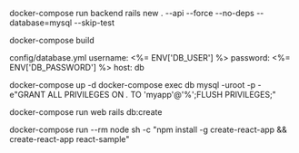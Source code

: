 



docker-compose run backend rails new . --api --force --no-deps --database=mysql --skip-test


docker-compose build


config/database.yml
  username: <%= ENV['DB_USER'] %>
  password: <%= ENV['DB_PASSWORD'] %>
  host: db


docker-compose up -d
docker-compose exec db mysql -uroot -p -e"GRANT ALL PRIVILEGES ON *.* TO 'myapp'@'%';FLUSH PRIVILEGES;"

docker-compose run web rails db:create

docker-compose run --rm node sh -c "npm install -g create-react-app && create-react-app react-sample"
